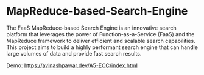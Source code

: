 # MapReduce-based-Search-Engine
The FaaS MapReduce-based Search Engine is an innovative search platform that leverages the power of Function-as-a-Service (FaaS) and the MapReduce framework to deliver efficient and scalable search capabilities. This project aims to build a highly performant search engine that can handle large volumes of data and provide fast search results.

Demo: https://avinashpawar.dev/A5-ECC/index.html
